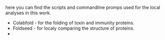 here you can find the scripts and commandline promps used for the local analyses in this work.

- Colabfold - for the folding of toxin and immunity proteins.
- Foldseed - for localy comparing the structure of proteins.
- 
